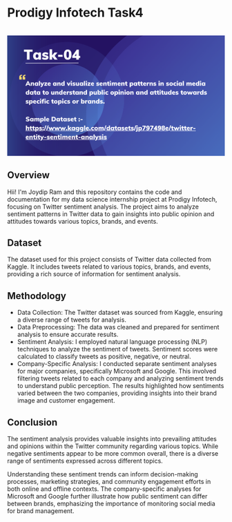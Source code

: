 # Prodigy Infotech Task4
<br>
<img src="https://github.com/Ksheeraja23/Prodigy_Infotech_Task4/blob/main/ds4.png">

## Overview
Hii! I'm Joydip Ram and this repository contains the code and documentation for my data science internship project at Prodigy Infotech, focusing on Twitter sentiment analysis. The project aims to analyze sentiment patterns in Twitter data to gain insights into public opinion and attitudes towards various topics, brands, and events.

## Dataset
The dataset used for this project consists of Twitter data collected from Kaggle. It includes tweets related to various topics, brands, and events, providing a rich source of information for sentiment analysis.

## Methodology
- Data Collection: The Twitter dataset was sourced from Kaggle, ensuring a diverse range of tweets for analysis.
- Data Preprocessing: The data was cleaned and prepared for sentiment analysis to ensure accurate results.
- Sentiment Analysis: I employed natural language processing (NLP) techniques to analyze the sentiment of tweets.
                      Sentiment scores were calculated to classify tweets as positive, negative, or neutral.
- Company-Specific Analysis:
I conducted separate sentiment analyses for major companies, specifically Microsoft and Google. This involved filtering tweets related to each company and analyzing sentiment trends to understand public perception. The results highlighted how sentiments varied between the two companies, providing insights into their brand image and customer engagement.

## Conclusion
The sentiment analysis provides valuable insights into prevailing attitudes and opinions within the Twitter community regarding various topics. While negative sentiments appear to be more common overall, there is a diverse range of sentiments expressed across different topics.

Understanding these sentiment trends can inform decision-making processes, marketing strategies, and community engagement efforts in both online and offline contexts. The company-specific analyses for Microsoft and Google further illustrate how public sentiment can differ between brands, emphasizing the importance of monitoring social media for brand management.
